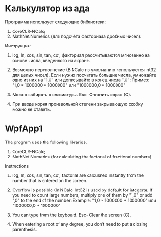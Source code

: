 # Калькулятор из ада
Программа использует следующие библиотеки:
1. CoreCLR-NCalc;
2. MathNet.Numerics (для подсчёта факториала дробных чисел).

Инструкция:
1. log, ln, cos, sin, tan, cot, факториал рассчитываются мгновенно на основе числа, введенного на экране.

2. Возможно переполнение (В NCalc по умолчанию используется Int32 для целых чисел). Если нужно посчитать большие числа, умножайте одно из них на "1,0" или дописывайте в конец числа ",0":
Пример: "1,0 * 1000000 * 1000000" или "1000000,0 * 1000000"

3. Можно набирать с клавиатуры. Esc- Очистить экран (С).

4. При вводе корня произвольной степени закрывающую скобку можно не ставить.


# WpfApp1
 The program uses the following libraries:
1. CoreCLR-NCalc;
2. MathNet.Numerics (for calculating the factorial of fractional numbers).

Instructions: 
1. log, ln, cos, sin, tan, cot, factorial are calculated instantly from the number that is entered on the screen.

2. Overflow is possible (In NCalc, Int32 is used by default for integers). If you need to count large numbers, multiply one of them by "1,0" or add ",0" to the end of the number: Example: "1,0 * 1000000 * 1000000" или "1000000,0 * 1000000"

3. You can type from the keyboard. Esc- Clear the screen (C).

4. When entering a root of any degree, you don't need to put a closing parenthesis.